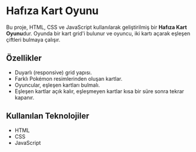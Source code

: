 # Hafıza Kart Oyunu

Bu proje, HTML, CSS ve JavaScript kullanılarak geliştirilmiş bir **Hafıza Kart Oyunu**dur. Oyunda bir kart grid'i bulunur ve oyuncu, iki kartı açarak eşleşen çiftleri bulmaya çalışır.

## Özellikler

- Duyarlı (responsive) grid yapısı.
- Farklı Pokémon resimlerinden oluşan kartlar.
- Oyuncular, eşleşen kartları bulmalı.
- Eşleşen kartlar açık kalır, eşleşmeyen kartlar kısa bir süre sonra tekrar kapanır.

## Kullanılan Teknolojiler

- HTML
- CSS
- JavaScript
